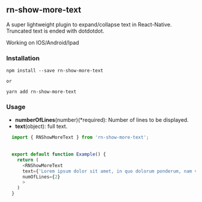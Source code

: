 ## rn-show-more-text

A super lightweight plugin to expand/collapse text in React-Native. Truncated text is ended with dotdotdot.

Working on IOS/Android/Ipad

### Installation

```
npm install --save rn-show-more-text

or

yarn add rn-show-more-text

```

### Usage

- **numberOfLines**(number)(*required): Number of lines to be displayed.
- **text**(object): full text.


```javascript
  import { RNShowMoreText } from 'rn-show-more-text';
  
  
  export default function Example() {
    return (
      <RNShowMoreText 
      text={'Lorem ipsum dolor sit amet, in quo dolorum ponderum, nam veri molestie constituto eu. Eum enim tantas sadipscing ne, ut omnes malorum nostrum cum. Errem populo qui ne, ea ipsum antiopam definitionem eos.'} 
      numOfLines={2}
      >
    )
  }

```


